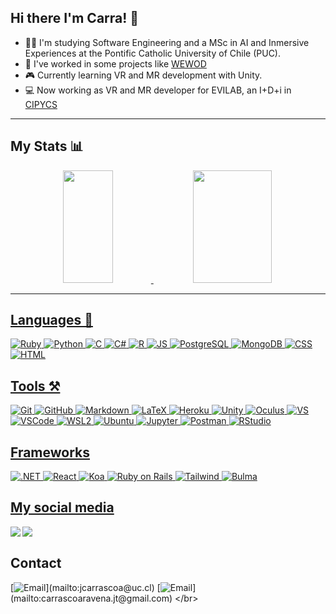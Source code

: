 ## Hi there I'm Carra! 👋

- 👨‍🎓 I'm studying Software Engineering and a MSc in AI and Inmersive Experiences at the Pontific Catholic University of Chile (PUC).
- :muscle: I've worked in some projects like [WEWOD](https://www.wewod.tk/)
- 🎮 Currently learning VR and MR development with Unity.
- :computer: Now working as VR and MR developer for EVILAB, an I+D+i in [CIPYCS](https://www.cipycs.cl/)

---
## My Stats :bar_chart:
<div align="center">
  <a href="https://github.com/jcarrascoa7">
  <img height="180em" width="40%" src="https://github-readme-stats.vercel.app/api?username=jcarrascoa7&show_icons=true&theme=dark&include_all_commits=true&count_private=true"/>
  <img height="180em" width="50%" src="https://github-readme-stats.vercel.app/api/top-langs/?username=jcarrascoa7&layout=compact&langs_count=7&theme=dark"/>
</div>

---
## Languages 🧮
![Ruby](https://img.shields.io/badge/ruby-222831?style=for-the-badge&logo=ruby&logoColor=ffffff)
![Python](https://img.shields.io/badge/python-222831?style=for-the-badge&logo=python&logoColor=ffffff)
![C](https://img.shields.io/badge/C-222831?style=for-the-badge&logo=c&logoColor=ffffff)
![C#](https://img.shields.io/badge/csharp-222831?style=for-the-badge&logo=csharp&logoColor=ffffff)
![R](https://img.shields.io/badge/R-222831?style=for-the-badge&logo=R&logoColor=ffffff)
![JS](https://img.shields.io/badge/JavaScript-222831?style=for-the-badge&logo=JavaScript&logoColor=ffffff)
![PostgreSQL](https://img.shields.io/badge/PostgreSQL-222831?style=for-the-badge&logo=postgresql&logoColor=ffffff)
![MongoDB](https://img.shields.io/badge/MongoDB-222831?style=for-the-badge&logo=MongoDB&logoColor=ffffff)
![CSS](https://img.shields.io/badge/CSS-222831?style=for-the-badge&logo=css3&logoColor=ffffff)
![HTML](https://img.shields.io/badge/HTML-222831?style=for-the-badge&logo=HTML5&logoColor=ffffff)
 
## Tools ⚒️
![Git](https://img.shields.io/badge/Git-393E46?style=for-the-badge&logo=git&logoColor=white)
![GitHub](https://img.shields.io/badge/GitHub-393E46?style=for-the-badge&logo=GitHub&logoColor=white)
![Markdown](https://img.shields.io/badge/markdown-393E46?style=for-the-badge&logo=markdown&logoColor=black)
![LaTeX](https://img.shields.io/badge/LaTeX-393E46?style=for-the-badge&logo=LaTeX&logoColor=white)
![Heroku](https://img.shields.io/badge/Heroku-393E46?style=for-the-badge&logo=heroku&logoColor=white)
![Unity](https://img.shields.io/badge/Unity-393E46?style=for-the-badge&logo=unity)
![Oculus](https://img.shields.io/badge/Oculus-393E46.svg?&style=for-the-badge&logo=Oculus&logoColor=white)
![VS](https://img.shields.io/badge/Visual_Studio-393E46?style=for-the-badge&logo=visualstudio&logoColor=white)
![VSCode](https://img.shields.io/badge/Visual_Studio_Code-393E46?style=for-the-badge&logo=visualstudiocode&logoColor=white)
![WSL2](https://img.shields.io/badge/WSL_2-393E46?style=for-the-badge&logo=linux&logoColor=white)
![Ubuntu](https://img.shields.io/badge/ubuntu-393E46?style=for-the-badge&logo=ubuntu&logoColor=white)
![Jupyter](https://img.shields.io/badge/Jupyter-393E46.svg?&style=for-the-badge&logo=Jupyter&logoColor=white)
![Postman](https://img.shields.io/badge/Postman-393E46.svg?&style=for-the-badge&logo=Postman&logoColor=white)
![RStudio](https://img.shields.io/badge/R_Studio-393E46.svg?&style=for-the-badge&logo=rstudio&logoColor=white)
  

## Frameworks
![.NET](https://img.shields.io/badge/.NET-00ADB5?style=for-the-badge&logo=dotnet&logoColor=ffffff)
![React](https://img.shields.io/badge/react-00ADB5?style=for-the-badge&logo=react&logoColor=ffffff)
![Koa](https://img.shields.io/badge/Koa-00ADB5?style=for-the-badge&logo=koa&logoColor=ffffff)
![Ruby on Rails](https://img.shields.io/badge/Ruby_on_Rails-00ADB5?style=for-the-badge&logo=rubyonrails&logoColor=ffffff)
![Tailwind](https://img.shields.io/badge/tailwind-00ADB5?style=for-the-badge&logo=tailwindcss&logoColor=ffffff)
![Bulma](https://img.shields.io/badge/bulma-00ADB5?style=for-the-badge&logo=bulma&logoColor=ffffff)

## My social media
[<img align="left" src="https://img.shields.io/badge/Instagram-EEEEEE?style=for-the-badge&logo=instagram&logoColor=black" />][instagram]
[<img align="left" src="https://img.shields.io/badge/LinkedIn-EEEEEE?style=for-the-badge&logo=linkedin&logoColor=black" /></br>][linkedin]

## Contact
[![Email](https://img.shields.io/badge/Academic_email_(fast_response)-jcarrascoa@uc.cl-D14836?style=for-the-badge&logo=gmail&logoColor=white&labelColor=101010)](mailto:jcarrascoa@uc.cl)
[![Email](https://img.shields.io/badge/Personal_email_(slow_response)-carrascoaravena.jt@gmail.com-D14836?style=for-the-badge&logo=gmail&logoColor=white&labelColor=101010)](mailto:carrascoaravena.jt@gmail.com)
</br>

[instagram]: https://www.instagram.com/donkrra/
[linkedin]: https://www.linkedin.com/in/jcarrascoa/
